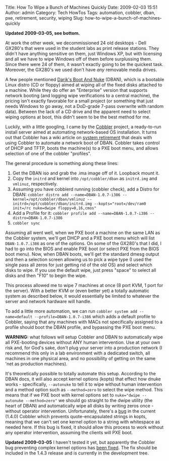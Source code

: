 Title: How To Wipe a Bunch of Machines Quickly
Date: 2009-02-03 15:51
Author: admin
Category: Tech HowTos
Tags: automation, cobbler, dban, pxe, retirement, security, wiping
Slug: how-to-wipe-a-bunch-of-machines-quickly

**Updated 2009-03-05, see bottom.**

At work the other week, we decommissioned 24 old desktops - Dell GX280's
that were used in the student labs as print release stations. They
didn't have anything sensitive on them, just Windows XP, but with
licensing and all we have to wipe Windows off of them before surplussing
them. Since there were 24 of them, it wasn't exactly going to be the
quickest task. Moreover, the GX280's we used don't have *any* removable
media drives.

A few people mentioned [Darik's Boot And Nuke][] (DBAN), which is a
bootable Linux distro (CD or floppy) aimed at wiping all of the fixed
disks attached to a machine. While they do offer an "Enterprise" version
that supports network booting (and logging wipe verifications to a
central machine), the pricing isn't exactly favorable for a small
project (or something that just needs Windows to go away, not a
DoD-grade 7-pass overwrite with random data). Between the lack of a CD
drive and the apparent need to select wiping options at boot, this
didn't seem to be the best method for me.

Luckily, with a little googling, I came by the [Cobbler][] project, a
ready-to-run install server aimed at automating network-based OS
installation. It turns out that Cobbler has a wiki article on [system
retirement][] that deals with using Cobbler to automate a network boot
of DBAN. Cobbler takes control of DHCP and TFTP, boots the machine(s) to
a PXE boot menu, and allows selection of one of the cobbler "profiles".

The general procedure is something along these lines:

1.  Get the DBAN iso and grab the .ima image off of it. Loopback mount
    it.
2.  Copy the `initrd` and kernel into `/opt/cobbler/dban` as
    `initrd.img` and `vmlinuz`, respectively.
3.  Assuming you have cobblerd running (cobbler check), add a Distro for
    DBAN:
    `cobbler distro add --name=DBAN-1.0.7-i386 --kernel=/opt/cobbler/dban/vmlinuz --initrd=/opt/cobbler/dban/initrd.img --kopts="root=/dev/ram0 init=/rc nuke=dwipe floppy=0,16,cmos"`
4.  Add a Profile for it:
    `cobbler profile add --name=DBAN-1.0.7-i386 --distro=DBAN-1.0.7-i386`
5.  `cobbler sync`

Assuming all went well, when we PXE boot a machine on the same LAN as
the Cobbler system, we'll get DHCP and a PXE boot menu which will list
`DBAN-1.0.7.i386` as one of the options. On some of the GX280's that I
did, I had to go into the BIOS and enable PXE boot (or select PXE from
the BIOS boot menu). Now, when DBAN boots, we'll get the standard dmesg
output and then a selection screen allowing us to pick a wipe type (I
used the single pass all zeros for just getting rid of the old OS) and
select which disks to wipe. If you use the default wipe, just press
"space" to select all disks and then "F10" to begin the wipe.

This process allowed me to wipe 7 machines at once (8 port KVM, 1 port
for the server). With a better KVM or (even better yet) a totally
automatic system as described below, it would essentially be limited to
whatever the server and network hardware will handle.

To add a little more automation, we can run
`cobbler system add --name=default --profile=DBAN-1.0.7-i386` which adds
a default profile to Cobbler, saying that any machines with MACs not
specifically assigned to a profile should boot the DBAN profile, and
bypassing the PXE boot menu.

**WARNING:** what follows will setup Cobbler and DBAN to automatically
wipe all PXE-booting devices without ANY human intervention. Use at your
own risk and, for God's sake, don't plug your server into a production
network (I recommend this only in a lab environment with a dedicated
switch, all machines in one physical area, and no possibility of getting
on the same 'net as production machines).

It's theoretically possible to totally automate this setup. According to
the DBAN docs, it will also accept kernel options (kopts) that effect
how dnuke works - specifically, `--autonuke` to tell it to wipe without
human intervention and a method option such as `--method=zero` to select
the wipe method. This means that if we PXE boot with kernel options set
to `nuke="dwipe --autonuke --method=zero"` we should go straight to the
dwipe utility (the heart of DBAN) and automatically wipe all disks by
writing zeros once - without operator intervention. Unfortunately,
there's a [bug][] in the current (1.4.0) Cobbler which prevents
quote-encapsulated strings in kopts, meaning that we can't set one
kernel option to a string with whitespace as needed here. If this bug is
fixed, it should allow this process to work without any operator
intervention, assuming the clients will PXE boot.

**Updated 2009-03-05** I haven't tested it yet, but apparently the
Cobbler bug preventing complex kernel options has [been fixed][]. The
fix should be included in the 1.4.3 release and is currently in the
development tree.

  [Darik's Boot And Nuke]: http://www.dban.org/
  [Cobbler]: https://fedorahosted.org/cobbler/
  [system retirement]: https://fedorahosted.org/cobbler/wiki/SystemRetirement
  [bug]: https://fedorahosted.org/cobbler/ticket/148
  [been fixed]: https://fedorahosted.org/pipermail/cobbler/2009-February/002874.html

